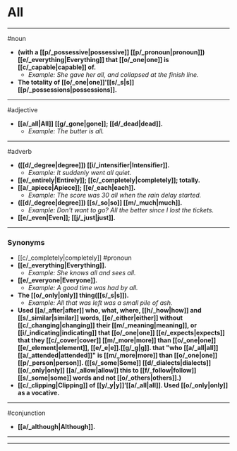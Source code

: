 # All
---
#noun
- **(with a [[p/_possessive|possessive]] [[p/_pronoun|pronoun]]) [[e/_everything|Everything]] that [[o/_one|one]] is [[c/_capable|capable]] of.**
	- _Example: She gave her all, and collapsed at the finish line._
- **The totality of [[o/_one|one]]'[[s/_s|s]] [[p/_possessions|possessions]].**
---
#adjective
- **[[a/_all|All]] [[g/_gone|gone]]; [[d/_dead|dead]].**
	- _Example: The butter is all._
---
#adverb
- **([[d/_degree|degree]]) [[i/_intensifier|Intensifier]].**
	- _Example: It suddenly went all quiet._
- **[[e/_entirely|Entirely]]; [[c/_completely|completely]]; totally.**
- **[[a/_apiece|Apiece]]; [[e/_each|each]].**
	- _Example: The score was 30 all when the rain delay started._
- **([[d/_degree|degree]]) [[s/_so|so]] [[m/_much|much]].**
	- _Example: Don't want to go? All the better since I lost the tickets._
- **[[e/_even|Even]]; [[j/_just|just]].**
---
### Synonyms
- [[c/_completely|completely]]
#pronoun
- **[[e/_everything|Everything]].**
	- _Example: She knows all and sees all._
- **[[e/_everyone|Everyone]].**
	- _Example: A good time was had by all._
- **The [[o/_only|only]] thing([[s/_s|s]]).**
	- _Example: All that was left was a small pile of ash._
- **Used [[a/_after|after]] who, what, where, [[h/_how|how]] and [[s/_similar|similar]] words, [[e/_either|either]] without [[c/_changing|changing]] their [[m/_meaning|meaning]], or [[i/_indicating|indicating]] that [[o/_one|one]] [[e/_expects|expects]] that they [[c/_cover|cover]] [[m/_more|more]] than [[o/_one|one]] [[e/_element|element]], [[e/_e|e]].[[g/_g|g]]. that "who [[a/_all|all]] [[a/_attended|attended]]" is [[m/_more|more]] than [[o/_one|one]] [[p/_person|person]]. ([[s/_some|Some]] [[d/_dialects|dialects]] [[o/_only|only]] [[a/_allow|allow]] this to [[f/_follow|follow]] [[s/_some|some]] words and not [[o/_others|others]].)**
- **[[c/_clipping|Clipping]] of [[y/_y|y]]’[[a/_all|all]]. Used [[o/_only|only]] as a vocative.**
---
#conjunction
- **[[a/_although|Although]].**
---
---
